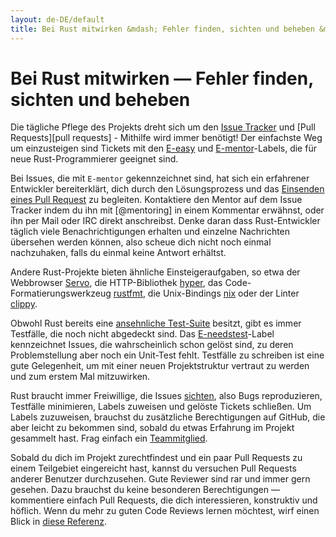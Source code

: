 ```yaml
---
layout: de-DE/default
title: Bei Rust mitwirken &mdash; Fehler finden, sichten und beheben &middot; Die Programmiersprache Rust
---
```


# Bei Rust mitwirken &mdash; Fehler finden, sichten und beheben

Die tägliche Pflege des Projekts dreht sich um den [Issue Tracker][issue tracker] und [Pull Requests][pull requests] - Mithilfe wird immer benötigt! Der einfachste Weg um einzusteigen sind Tickets mit den [E-easy] und [E-mentor]-Labels, die für neue Rust-Programmierer geeignet sind.

Bei Issues, die mit `E-mentor` gekennzeichnet sind, hat sich ein erfahrener Entwickler bereiterklärt, dich durch den Lösungsprozess und das [Einsenden eines Pull Request][pull] zu begleiten. Kontaktiere den Mentor auf dem Issue Tracker indem du ihn mit [@mentoring] in einem Kommentar erwähnst, oder ihn per Mail oder IRC direkt anschreibst. Denke daran dass Rust-Entwickler täglich viele Benachrichtigungen erhalten und einzelne Nachrichten übersehen werden können, also scheue dich nicht noch einmal nachzuhaken, falls du einmal keine Antwort erhältst.

Andere Rust-Projekte bieten ähnliche Einsteigeraufgaben, so etwa der Webbrowser [Servo], die HTTP-Bibliothek [hyper], das Code-Formatierungswerkzeug [rustfmt], die Unix-Bindings [nix] oder der Linter [clippy].

Obwohl Rust bereits eine [ansehnliche Test-Suite][test] besitzt, gibt es immer Testfälle, die noch nicht abgedeckt sind. Das [E-needstest]-Label kennzeichnet Issues, die wahrscheinlich schon gelöst sind, zu deren Problemstellung aber noch ein Unit-Test fehlt. Testfälle zu schreiben ist eine gute Gelegenheit, um mit einer neuen Projektstruktur vertraut zu werden und zum erstem Mal mitzuwirken.

Rust braucht immer Freiwillige, die Issues [sichten][triage], also Bugs reproduzieren, Testfälle minimieren, Labels zuweisen und gelöste Tickets schließen. Um Labels zuzuweisen, brauchst du zusätzliche Berechtigungen auf GitHub, die aber leicht zu bekommen sind, sobald du etwas Erfahrung im Projekt gesammelt hast. Frag einfach ein [Teammitglied][team].

Sobald du dich im Projekt zurechtfindest und ein paar Pull Requests zu einem Teilgebiet eingereicht hast, kannst du versuchen Pull Requests anderer Benutzer durchzusehen. Gute Reviewer sind rar und immer gern gesehen. Dazu brauchst du keine besonderen Berechtigungen &mdash; kommentiere einfach Pull Requests, die dich interessieren, konstruktiv und höflich. Wenn du mehr zu guten Code Reviews lernen möchtest, wirf einen Blick in [diese Referenz][reviews].

<!--
TODO: weekly triage email?
TODO: @nrc says suggesting everybody review w/o training is bad
-->

[@mentioning]: https://github.com/blog/821
[E-easy]: https://github.com/rust-lang/rust/issues?q=is%3Aopen+is%3Aissue+label%3AE-easy
[E-mentor]: https://github.com/rust-lang/rust/issues?q=is%3Aopen+is%3Aissue+label%3AE-easy+label%3AE-mentor
[E-needstest]: https://github.com/rust-lang/rust/issues?q=is%3Aopen+is%3Aissue+label%3AE-needstest
[PR]: https://github.com/rust-lang/rust/pulls
[Servo]: https://github.com/servo/servo
[clippy]: https://github.com/Manishearth/rust-clippy
[hyper]: https://github.com/hyperium/hyper
[issue tracker]: https://github.com/rust-lang/rust/issues
[nix]: https://github.com/nix-rust/nix/
[pull]: https://github.com/rust-lang/rust/blob/master/CONTRIBUTING.md#pull-requests
[reviews]: http://blog.originate.com/blog/2014/09/29/effective-code-reviews/
[rustfmt]: https://github.com/rust-lang-nursery/rustfmt
[team]: team.html
[test]: https://github.com/rust-lang/rust-wiki-backup/blob/master/Note-testsuite.md
[triage]: https://github.com/rust-lang/rust/blob/master/CONTRIBUTING.md#issue-triage
